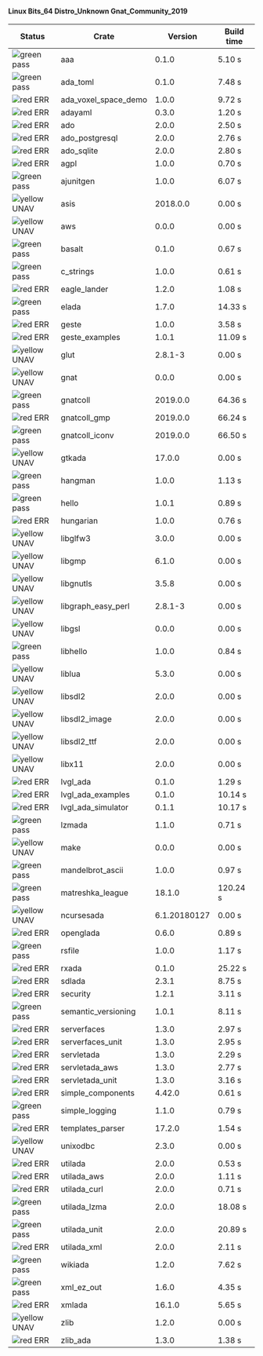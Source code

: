 #### Linux Bits_64 Distro_Unknown Gnat_Community_2019

| Status | Crate | Version | Build time |
| --- | --- | --- | --- |
|![green](https://placehold.it/8/00aa00/000000?text=+) pass | aaa | 0.1.0 |  5.10 s |
|![green](https://placehold.it/8/00aa00/000000?text=+) pass | ada_toml | 0.1.0 |  7.48 s |
|![red](https://placehold.it/8/ff0000/000000?text=+) ERR  | ada_voxel_space_demo | 1.0.0 |  9.72 s |
|![red](https://placehold.it/8/ff0000/000000?text=+) ERR  | adayaml | 0.3.0 |  1.20 s |
|![red](https://placehold.it/8/ff0000/000000?text=+) ERR  | ado | 2.0.0 |  2.50 s |
|![red](https://placehold.it/8/ff0000/000000?text=+) ERR  | ado_postgresql | 2.0.0 |  2.76 s |
|![red](https://placehold.it/8/ff0000/000000?text=+) ERR  | ado_sqlite | 2.0.0 |  2.80 s |
|![red](https://placehold.it/8/ff0000/000000?text=+) ERR  | agpl | 1.0.0 |  0.70 s |
|![green](https://placehold.it/8/00aa00/000000?text=+) pass | ajunitgen | 1.0.0 |  6.07 s |
|![yellow](https://placehold.it/8/ffbb00/000000?text=+) UNAV | asis | 2018.0.0 |  0.00 s |
|![yellow](https://placehold.it/8/ffbb00/000000?text=+) UNAV | aws | 0.0.0 |  0.00 s |
|![green](https://placehold.it/8/00aa00/000000?text=+) pass | basalt | 0.1.0 |  0.67 s |
|![green](https://placehold.it/8/00aa00/000000?text=+) pass | c_strings | 1.0.0 |  0.61 s |
|![red](https://placehold.it/8/ff0000/000000?text=+) ERR  | eagle_lander | 1.2.0 |  1.08 s |
|![green](https://placehold.it/8/00aa00/000000?text=+) pass | elada | 1.7.0 |  14.33 s |
|![red](https://placehold.it/8/ff0000/000000?text=+) ERR  | geste | 1.0.0 |  3.58 s |
|![red](https://placehold.it/8/ff0000/000000?text=+) ERR  | geste_examples | 1.0.1 |  11.09 s |
|![yellow](https://placehold.it/8/ffbb00/000000?text=+) UNAV | glut | 2.8.1-3 |  0.00 s |
|![yellow](https://placehold.it/8/ffbb00/000000?text=+) UNAV | gnat | 0.0.0 |  0.00 s |
|![green](https://placehold.it/8/00aa00/000000?text=+) pass | gnatcoll | 2019.0.0 |  64.36 s |
|![red](https://placehold.it/8/ff0000/000000?text=+) ERR  | gnatcoll_gmp | 2019.0.0 |  66.24 s |
|![green](https://placehold.it/8/00aa00/000000?text=+) pass | gnatcoll_iconv | 2019.0.0 |  66.50 s |
|![yellow](https://placehold.it/8/ffbb00/000000?text=+) UNAV | gtkada | 17.0.0 |  0.00 s |
|![green](https://placehold.it/8/00aa00/000000?text=+) pass | hangman | 1.0.0 |  1.13 s |
|![green](https://placehold.it/8/00aa00/000000?text=+) pass | hello | 1.0.1 |  0.89 s |
|![red](https://placehold.it/8/ff0000/000000?text=+) ERR  | hungarian | 1.0.0 |  0.76 s |
|![yellow](https://placehold.it/8/ffbb00/000000?text=+) UNAV | libglfw3 | 3.0.0 |  0.00 s |
|![yellow](https://placehold.it/8/ffbb00/000000?text=+) UNAV | libgmp | 6.1.0 |  0.00 s |
|![yellow](https://placehold.it/8/ffbb00/000000?text=+) UNAV | libgnutls | 3.5.8 |  0.00 s |
|![yellow](https://placehold.it/8/ffbb00/000000?text=+) UNAV | libgraph_easy_perl | 2.8.1-3 |  0.00 s |
|![yellow](https://placehold.it/8/ffbb00/000000?text=+) UNAV | libgsl | 0.0.0 |  0.00 s |
|![green](https://placehold.it/8/00aa00/000000?text=+) pass | libhello | 1.0.0 |  0.84 s |
|![yellow](https://placehold.it/8/ffbb00/000000?text=+) UNAV | liblua | 5.3.0 |  0.00 s |
|![yellow](https://placehold.it/8/ffbb00/000000?text=+) UNAV | libsdl2 | 2.0.0 |  0.00 s |
|![yellow](https://placehold.it/8/ffbb00/000000?text=+) UNAV | libsdl2_image | 2.0.0 |  0.00 s |
|![yellow](https://placehold.it/8/ffbb00/000000?text=+) UNAV | libsdl2_ttf | 2.0.0 |  0.00 s |
|![yellow](https://placehold.it/8/ffbb00/000000?text=+) UNAV | libx11 | 2.0.0 |  0.00 s |
|![red](https://placehold.it/8/ff0000/000000?text=+) ERR  | lvgl_ada | 0.1.0 |  1.29 s |
|![red](https://placehold.it/8/ff0000/000000?text=+) ERR  | lvgl_ada_examples | 0.1.0 |  10.14 s |
|![red](https://placehold.it/8/ff0000/000000?text=+) ERR  | lvgl_ada_simulator | 0.1.1 |  10.17 s |
|![green](https://placehold.it/8/00aa00/000000?text=+) pass | lzmada | 1.1.0 |  0.71 s |
|![yellow](https://placehold.it/8/ffbb00/000000?text=+) UNAV | make | 0.0.0 |  0.00 s |
|![green](https://placehold.it/8/00aa00/000000?text=+) pass | mandelbrot_ascii | 1.0.0 |  0.97 s |
|![green](https://placehold.it/8/00aa00/000000?text=+) pass | matreshka_league | 18.1.0 |  120.24 s |
|![yellow](https://placehold.it/8/ffbb00/000000?text=+) UNAV | ncursesada | 6.1.20180127 |  0.00 s |
|![red](https://placehold.it/8/ff0000/000000?text=+) ERR  | openglada | 0.6.0 |  0.89 s |
|![green](https://placehold.it/8/00aa00/000000?text=+) pass | rsfile | 1.0.0 |  1.17 s |
|![red](https://placehold.it/8/ff0000/000000?text=+) ERR  | rxada | 0.1.0 |  25.22 s |
|![red](https://placehold.it/8/ff0000/000000?text=+) ERR  | sdlada | 2.3.1 |  8.75 s |
|![red](https://placehold.it/8/ff0000/000000?text=+) ERR  | security | 1.2.1 |  3.11 s |
|![green](https://placehold.it/8/00aa00/000000?text=+) pass | semantic_versioning | 1.0.1 |  8.11 s |
|![red](https://placehold.it/8/ff0000/000000?text=+) ERR  | serverfaces | 1.3.0 |  2.97 s |
|![red](https://placehold.it/8/ff0000/000000?text=+) ERR  | serverfaces_unit | 1.3.0 |  2.95 s |
|![red](https://placehold.it/8/ff0000/000000?text=+) ERR  | servletada | 1.3.0 |  2.29 s |
|![red](https://placehold.it/8/ff0000/000000?text=+) ERR  | servletada_aws | 1.3.0 |  2.77 s |
|![red](https://placehold.it/8/ff0000/000000?text=+) ERR  | servletada_unit | 1.3.0 |  3.16 s |
|![red](https://placehold.it/8/ff0000/000000?text=+) ERR  | simple_components | 4.42.0 |  0.61 s |
|![green](https://placehold.it/8/00aa00/000000?text=+) pass | simple_logging | 1.1.0 |  0.79 s |
|![red](https://placehold.it/8/ff0000/000000?text=+) ERR  | templates_parser | 17.2.0 |  1.54 s |
|![yellow](https://placehold.it/8/ffbb00/000000?text=+) UNAV | unixodbc | 2.3.0 |  0.00 s |
|![red](https://placehold.it/8/ff0000/000000?text=+) ERR  | utilada | 2.0.0 |  0.53 s |
|![red](https://placehold.it/8/ff0000/000000?text=+) ERR  | utilada_aws | 2.0.0 |  1.11 s |
|![red](https://placehold.it/8/ff0000/000000?text=+) ERR  | utilada_curl | 2.0.0 |  0.71 s |
|![green](https://placehold.it/8/00aa00/000000?text=+) pass | utilada_lzma | 2.0.0 |  18.08 s |
|![green](https://placehold.it/8/00aa00/000000?text=+) pass | utilada_unit | 2.0.0 |  20.89 s |
|![red](https://placehold.it/8/ff0000/000000?text=+) ERR  | utilada_xml | 2.0.0 |  2.11 s |
|![green](https://placehold.it/8/00aa00/000000?text=+) pass | wikiada | 1.2.0 |  7.62 s |
|![green](https://placehold.it/8/00aa00/000000?text=+) pass | xml_ez_out | 1.6.0 |  4.35 s |
|![red](https://placehold.it/8/ff0000/000000?text=+) ERR  | xmlada | 16.1.0 |  5.65 s |
|![yellow](https://placehold.it/8/ffbb00/000000?text=+) UNAV | zlib | 1.2.0 |  0.00 s |
|![red](https://placehold.it/8/ff0000/000000?text=+) ERR  | zlib_ada | 1.3.0 |  1.38 s |
